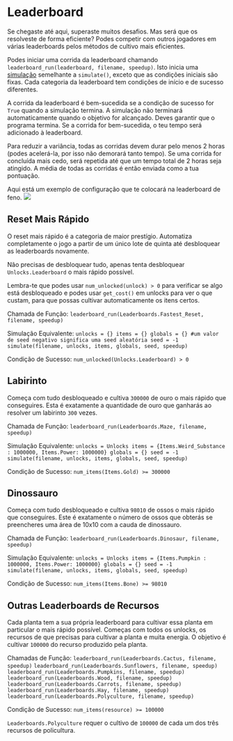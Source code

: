 # Leaderboard
Se chegaste até aqui, superaste muitos desafios. Mas será que os resolveste de forma eficiente?
Podes competir com outros jogadores em várias leaderboards pelos métodos de cultivo mais eficientes.

Podes iniciar uma corrida da leaderboard chamando `leaderboard_run(leaderboard, filename, speedup)`.
Isto inicia uma [simulação](docs/unlocks/simulation.md) semelhante a `simulate()`, exceto que as condições iniciais são fixas. Cada categoria da leaderboard tem condições de início e de sucesso diferentes.

A corrida da leaderboard é bem-sucedida se a condição de sucesso for `True` quando a simulação termina. A simulação não terminará automaticamente quando o objetivo for alcançado. Deves garantir que o programa termina.
Se a corrida for bem-sucedida, o teu tempo será adicionado à leaderboard.

Para reduzir a variância, todas as corridas devem durar pelo menos 2 horas (podes acelerá-la, por isso não demorará tanto tempo). Se uma corrida for concluída mais cedo, será repetida até que um tempo total de 2 horas seja atingido. A média de todas as corridas é então enviada como a tua pontuação.

Aqui está um exemplo de configuração que te colocará na leaderboard de feno.
![](LeaderboardSetup400)

## Reset Mais Rápido
O reset mais rápido é a categoria de maior prestígio. Automatiza completamente o jogo a partir de um único lote de quinta até desbloquear as leaderboards novamente.

Não precisas de desbloquear tudo, apenas tenta desbloquear `Unlocks.Leaderboard` o mais rápido possível.

Lembra-te que podes usar `num_unlocked(unlock) > 0` para verificar se algo está desbloqueado e podes usar `get_cost()` em unlocks para ver o que custam, para que possas cultivar automaticamente os itens certos.

Chamada de Função:
`leaderboard_run(Leaderboards.Fastest_Reset, filename, speedup)`

Simulação Equivalente:
`unlocks = {}
items = {}
globals = {}
#um valor de seed negativo significa uma seed aleatória
seed = -1
simulate(filename, unlocks, items, globals, seed, speedup)`

Condição de Sucesso:
`num_unlocked(Unlocks.Leaderboard) > 0`

## Labirinto
Começa com tudo desbloqueado e cultiva `300000` de ouro o mais rápido que conseguires. Esta é exatamente a quantidade de ouro que ganharás ao resolver um labirinto `300` vezes.

Chamada de Função:
`leaderboard_run(Leaderboards.Maze, filename, speedup)`

Simulação Equivalente:
`unlocks = Unlocks
items = {Items.Weird_Substance : 1000000, Items.Power: 1000000}
globals = {}
seed = -1
simulate(filename, unlocks, items, globals, seed, speedup)`

Condição de Sucesso:
`num_items(Items.Gold) >= 300000`

## Dinossauro
Começa com tudo desbloqueado e cultiva `98010` de ossos o mais rápido que conseguires. Este é exatamente o número de ossos que obterás se preencheres uma área de 10x10 com a cauda de dinossauro.

Chamada de Função:
`leaderboard_run(Leaderboards.Dinosaur, filename, speedup)`

Simulação Equivalente:
`unlocks = Unlocks
items = {Items.Pumpkin : 1000000, Items.Power: 1000000}
globals = {}
seed = -1
simulate(filename, unlocks, items, globals, seed, speedup)`

Condição de Sucesso:
`num_items(Items.Bone) >= 98010`

## Outras Leaderboards de Recursos
Cada planta tem a sua própria leaderboard para cultivar essa planta em particular o mais rápido possível. Começas com todos os unlocks, os recursos de que precisas para cultivar a planta e muita energia. O objetivo é cultivar `100000` do recurso produzido pela planta.

Chamadas de Função:
`leaderboard_run(Leaderboards.Cactus, filename, speedup)`
`leaderboard_run(Leaderboards.Sunflowers, filename, speedup)`
`leaderboard_run(Leaderboards.Pumpkins, filename, speedup)`
`leaderboard_run(Leaderboards.Wood, filename, speedup)`
`leaderboard_run(Leaderboards.Carrots, filename, speedup)`
`leaderboard_run(Leaderboards.Hay, filename, speedup)`
`leaderboard_run(Leaderboards.Polyculture, filename, speedup)`

Condição de Sucesso:
`num_items(resource) >= 100000`

`Leaderboards.Polyculture` requer o cultivo de `100000` de cada um dos três recursos de policultura.